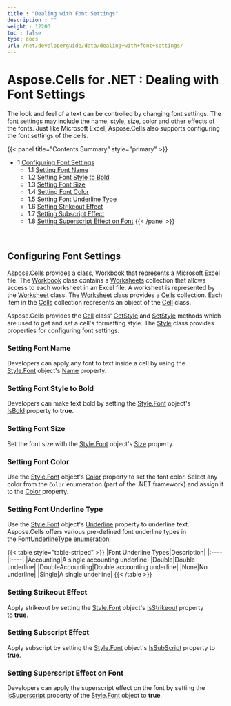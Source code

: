 ```yaml
---
title : "Dealing with Font Settings" 
description : "" 
weight : 12203 
toc : false
type: docs
url: /net/developerguide/data/dealing+with+font+settings/
---
```


# Aspose.Cells for .NET : Dealing with Font Settings


The look and feel of a text can be controlled by changing font settings. The font settings may include the name, style, size, color and other effects of the fonts. Just like Microsoft Excel, Aspose.Cells also supports configuring the font settings of the cells.

{{< panel title="Contents Summary" style="primary" >}}
*   1 [Configuring Font Settings](#configuring-font-settings)
    *   1.1 [Setting Font Name](#setting-font-name)
    *   1.2 [Setting Font Style to Bold](#setting-font-style-to-bold)
    *   1.3 [Setting Font Size](#setting-font-size)
    *   1.4 [Setting Font Color](#setting-font-color)
    *   1.5 [Setting Font Underline Type](#setting-font-underline-type)
    *   1.6 [Setting Strikeout Effect](#setting-strikeout-effect)
    *   1.7 [Setting Subscript Effect](#setting-subscript-effect)
    *   1.8 [Setting Superscript Effect on Font](#setting-superscript-effect-on-font)
{{< /panel >}}
 

 

## Configuring Font Settings

Aspose.Cells provides a class, [Workbook](https://apireference.aspose.com/net/cells/aspose.cells/workbook) that represents a Microsoft Excel file. The [Workbook](https://apireference.aspose.com/net/cells/aspose.cells/workbook) class contains a [Worksheets](https://apireference.aspose.com/net/cells/aspose.cells/workbook/properties/worksheets) collection that allows access to each worksheet in an Excel file. A worksheet is represented by the [Worksheet](https://apireference.aspose.com/net/cells/aspose.cells/worksheet) class. The [Worksheet](https://apireference.aspose.com/net/cells/aspose.cells/worksheet) class provides a [Cells](https://apireference.aspose.com/net/cells/aspose.cells/worksheet/properties/cells) collection. Each item in the [Cells](https://apireference.aspose.com/net/cells/aspose.cells/worksheet/properties/cells) collection represents an object of the [Cell](https://apireference.aspose.com/net/cells/aspose.cells/cell) class.

Aspose.Cells provides the [Cell](https://apireference.aspose.com/net/cells/aspose.cells/cell) class' [GetStyle](https://apireference.aspose.com/net/cells/aspose.cells/cell/methods/getstyle) and [SetStyle](https://apireference.aspose.com/net/cells/aspose.cells/cell/methods/setstyle) methods which are used to get and set a cell's formatting style. The [Style](https://apireference.aspose.com/net/cells/aspose.cells/style) class provides properties for configuring font settings.

### Setting Font Name

Developers can apply any font to text inside a cell by using the [Style.Font](https://apireference.aspose.com/net/cells/aspose.cells/style/properties/font) object's [Name](https://apireference.aspose.com/net/cells/aspose.cells/font/properties/name) property.

### Setting Font Style to Bold

Developers can make text bold by setting the [Style.Font](https://apireference.aspose.com/net/cells/aspose.cells/style/properties/font) object's [IsBold](https://apireference.aspose.com/net/cells/aspose.cells/font/properties/isbold) property to **true**.

### Setting Font Size

Set the font size with the [Style.Font](https://apireference.aspose.com/net/cells/aspose.cells/style/properties/font) object's [Size](https://apireference.aspose.com/net/cells/aspose.cells/font/properties/size) property.

### Setting Font Color

Use the [Style.Font](https://apireference.aspose.com/net/cells/aspose.cells/style/properties/font) object's [Color](https://apireference.aspose.com/net/cells/aspose.cells/font/properties/color) property to set the font color. Select any color from the `Color` enumeration (part of the .NET framework) and assign it to the [Color](https://apireference.aspose.com/net/cells/aspose.cells/font/properties/color) property.

### Setting Font Underline Type

Use the [Style.Font](https://apireference.aspose.com/net/cells/aspose.cells/style/properties/font) object's [Underline](https://apireference.aspose.com/net/cells/aspose.cells/font/properties/underline) property to underline text. Aspose.Cells offers various pre-defined font underline types in the [FontUnderlineType](https://apireference.aspose.com/net/cells/aspose.cells/fontunderlinetype) enumeration.

{{< table style="table-striped" >}}
|Font Underline Types|Description|
|:----|:----|
|Accounting|A single accounting underline|
|Double|Double underline|
|DoubleAccounting|Double accounting underline|
|None|No underline|
|Single|A single underline|
{{< /table >}}

### Setting Strikeout Effect

Apply strikeout by setting the [Style.Font](https://apireference.aspose.com/net/cells/aspose.cells/style/properties/font) object's [IsStrikeout](https://apireference.aspose.com/net/cells/aspose.cells/font/properties/isstrikeout) property to **true**.

### Setting Subscript Effect

Apply subscript by setting the [Style.Font](https://apireference.aspose.com/net/cells/aspose.cells/style/properties/font) object's [IsSubScript](https://apireference.aspose.com/net/cells/aspose.cells/font/properties/issubscript) property to **true**.

### Setting Superscript Effect on Font

Developers can apply the superscript effect on the font by setting the [IsSuperscript](https://apireference.aspose.com/net/cells/aspose.cells/font/properties/issuperscript)  property of the [Style.Font](https://apireference.aspose.com/net/cells/aspose.cells/style/properties/font) object to **true**.


